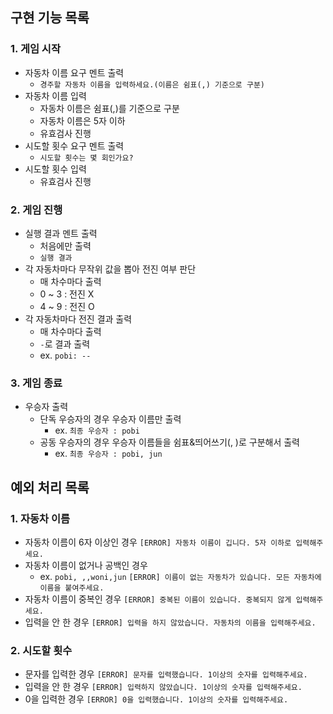 ## 구현 기능 목록

### 1. 게임 시작

- 자동차 이름 요구 멘트 출력
  - `경주할 자동차 이름을 입력하세요.(이름은 쉼표(,) 기준으로 구분)`
- 자동차 이름 입력
  - 자동차 이름은 쉼표(,)를 기준으로 구분
  - 자동차 이름은 5자 이하
  - 유효검사 진행
- 시도할 횟수 요구 멘트 출력
  - `시도할 횟수는 몇 회인가요?`
- 시도할 횟수 입력
  - 유효검사 진행

### 2. 게임 진행

- 실행 결과 멘트 출력
  - 처음에만 출력
  - `실행 결과`
- 각 자동차마다 무작위 값을 뽑아 전진 여부 판단
  - 매 차수마다 출력
  - 0 ~ 3 : 전진 X
  - 4 ~ 9 : 전진 O
- 각 자동차마다 전진 결과 출력
  - 매 차수마다 출력
  - `-`로 결과 출력
  - ex. `pobi: --`

### 3. 게임 종료

- 우승자 출력
  - 단독 우승자의 경우 우승자 이름만 출력
    - ex. `최종 우승자 : pobi`
  - 공동 우승자의 경우 우승자 이름들을 쉼표&띄어쓰기(, )로 구분해서 출력
    - ex. `최종 우승자 : pobi, jun`

## 예외 처리 목록

### 1. 자동차 이름
- 자동차 이름이 6자 이상인 경우
```[ERROR] 자동차 이름이 깁니다. 5자 이하로 입력해주세요.```
- 자동차 이름이 없거나 공백인 경우
  - ex. `pobi, ,,woni,jun`
```[ERROR] 이름이 없는 자동차가 있습니다. 모든 자동차에 이름을 붙여주세요.```
- 자동차 이름이 중복인 경우
```[ERROR] 중복된 이름이 있습니다. 중복되지 않게 입력해주세요.```
- 입력을 안 한 경우
```[ERROR] 입력을 하지 않았습니다. 자동차의 이름을 입력해주세요.```

### 2. 시도할 횟수
- 문자를 입력한 경우
```[ERROR] 문자를 입력했습니다. 1이상의 숫자를 입력해주세요.```
- 입력을 안 한 경우
```[ERROR] 입력하지 않았습니다. 1이상의 숫자를 입력해주세요.```
- 0을 입력한 경우
```[ERROR] 0을 입력했습니다. 1이상의 숫자를 입력해주세요.```